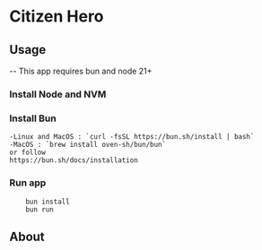 # Citizen Hero

## Usage

 -- This app requires bun and node 21+
 ### Install Node and NVM

 ### Install Bun
    -Linux and MacOS : `curl -fsSL https://bun.sh/install | bash`
    -MacOS : `brew install oven-sh/bun/bun`
    or follow
    https://bun.sh/docs/installation
 ### Run app
````
    bun install
    bun run
````
## About


